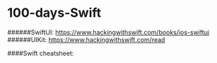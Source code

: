 # 100-days-Swift

######SwiftUI: https://www.hackingwithswift.com/books/ios-swiftui 
######UIKit: https://www.hackingwithswift.com/read

####Swift cheatsheet: 


